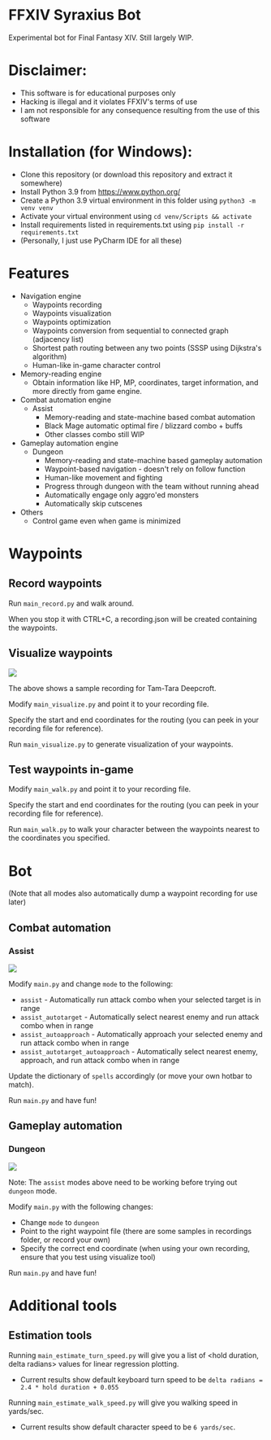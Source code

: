# FFXIV Syraxius Bot
Experimental bot for Final Fantasy XIV. Still largely WIP.

# Disclaimer:
- This software is for educational purposes only
- Hacking is illegal and it violates FFXIV's terms of use
- I am not responsible for any consequence resulting from the use of this software

# Installation (for Windows):
- Clone this repository (or download this repository and extract it somewhere)
- Install Python 3.9 from https://www.python.org/
- Create a Python 3.9 virtual environment in this folder using `python3 -m venv venv`
- Activate your virtual environment using `cd venv/Scripts && activate`
- Install requirements listed in requirements.txt using `pip install -r requirements.txt`
- (Personally, I just use PyCharm IDE for all these)

# Features

- Navigation engine
  - Waypoints recording
  - Waypoints visualization
  - Waypoints optimization
  - Waypoints conversion from sequential to connected graph (adjacency list)
  - Shortest path routing between any two points (SSSP using Dijkstra's algorithm)
  - Human-like in-game character control
- Memory-reading engine
  - Obtain information like HP, MP, coordinates, target information, and more directly from game engine.
- Combat automation engine
  - Assist
    - Memory-reading and state-machine based combat automation
    - Black Mage automatic optimal fire / blizzard combo + buffs
    - Other classes combo still WIP
- Gameplay automation engine
  - Dungeon
    - Memory-reading and state-machine based gameplay automation
    - Waypoint-based navigation - doesn't rely on follow function
    - Human-like movement and fighting
    - Progress through dungeon with the team without running ahead
    - Automatically engage only aggro'ed monsters
    - Automatically skip cutscenes
- Others
  - Control game even when game is minimized

# Waypoints

## Record waypoints

Run `main_record.py` and walk around.

When you stop it with CTRL+C, a recording<timestamp>.json will be created containing the waypoints.

## Visualize waypoints

<img src="./readme_resources/visualize.png" />

The above shows a sample recording for Tam-Tara Deepcroft.

Modify `main_visualize.py` and point it to your recording file.

Specify the start and end coordinates for the routing (you can peek in your recording file for reference).

Run `main_visualize.py` to generate visualization of your waypoints.

## Test waypoints in-game

Modify `main_walk.py` and point it to your recording file.

Specify the start and end coordinates for the routing (you can peek in your recording file for reference).

Run `main_walk.py` to walk your character between the waypoints nearest to the coordinates you specified.

# Bot

(Note that all modes also automatically dump a waypoint recording for use later)

## Combat automation

### Assist

<img src="./readme_resources/assist.png" />

Modify `main.py` and change `mode` to the following:
- `assist` - Automatically run attack combo when your selected target is in range
- `assist_autotarget` - Automatically select nearest enemy and run attack combo when in range
- `assist_autoapproach` - Automatically approach your selected enemy and run attack combo when in range
- `assist_autotarget_autoapproach` - Automatically select nearest enemy, approach, and run attack combo when in range

Update the dictionary of `spells` accordingly (or move your own hotbar to match).

Run `main.py` and have fun!

## Gameplay automation

### Dungeon

<img src="./readme_resources/dungeon.png" />

Note: The `assist` modes above need to be working before trying out `dungeon` mode.

Modify `main.py` with the following changes:
- Change `mode` to `dungeon`
- Point to the right waypoint file (there are some samples in recordings folder, or record your own)
- Specify the correct end coordinate (when using your own recording, ensure that you test using visualize tool)

Run `main.py` and have fun!

# Additional tools

## Estimation tools

Running `main_estimate_turn_speed.py` will give you a list of <hold duration, delta radians> values for linear regression plotting.
- Current results show default keyboard turn speed to be `delta radians = 2.4 * hold duration + 0.055`

Running `main_estimate_walk_speed.py` will give you walking speed in yards/sec.
- Current results show default character speed to be `6 yards/sec`.